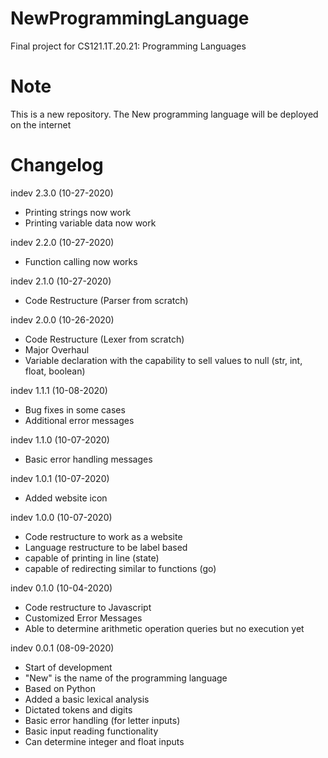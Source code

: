 # NewProgrammingLanguage
Final project for CS121.1T.20.21: Programming Languages

# Note
This is a new repository. The New programming language will be deployed on the internet

# Changelog
indev 2.3.0 (10-27-2020)
- Printing strings now work
- Printing variable data now work

indev 2.2.0 (10-27-2020)
- Function calling now works

indev 2.1.0 (10-27-2020)
- Code Restructure (Parser from scratch)

indev 2.0.0 (10-26-2020)
- Code Restructure (Lexer from scratch)
- Major Overhaul
- Variable declaration with the capability to sell values to null (str, int, float, boolean)

indev 1.1.1 (10-08-2020)
- Bug fixes in some cases
- Additional error messages

indev 1.1.0 (10-07-2020)
- Basic error handling messages

indev 1.0.1 (10-07-2020)
- Added website icon

indev 1.0.0 (10-07-2020)
- Code restructure to work as a website
- Language restructure to be label based
- capable of printing in line (state)
- capable of redirecting similar to functions (go)

indev 0.1.0 (10-04-2020)
- Code restructure to Javascript
- Customized Error Messages
- Able to determine arithmetic operation queries but no execution yet

indev 0.0.1 (08-09-2020)
- Start of development
- "New" is the name of the programming language
- Based on Python
- Added a basic lexical analysis
- Dictated tokens and digits
- Basic error handling (for letter inputs)
- Basic input reading functionality
- Can determine integer and float inputs
